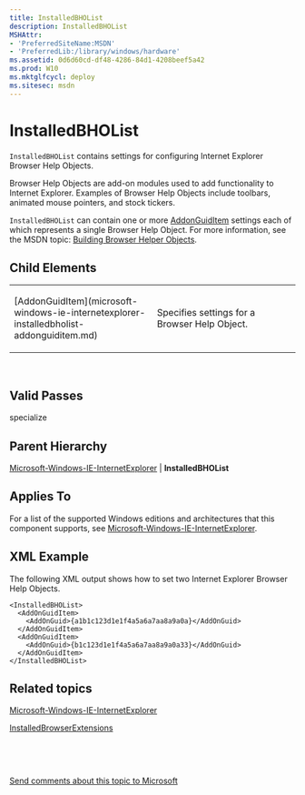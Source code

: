 ```yaml
---
title: InstalledBHOList
description: InstalledBHOList
MSHAttr:
- 'PreferredSiteName:MSDN'
- 'PreferredLib:/library/windows/hardware'
ms.assetid: 0d6d60cd-df48-4286-84d1-4208beef5a42
ms.prod: W10
ms.mktglfcycl: deploy
ms.sitesec: msdn
---
```


# InstalledBHOList


`InstalledBHOList` contains settings for configuring Internet Explorer Browser Help Objects.

Browser Help Objects are add-on modules used to add functionality to Internet Explorer. Examples of Browser Help Objects include toolbars, animated mouse pointers, and stock tickers.

`InstalledBHOList` can contain one or more [AddonGuidItem](microsoft-windows-ie-internetexplorer-installedbholist-addonguiditem.md) settings each of which represents a single Browser Help Object. For more information, see the MSDN topic: [Building Browser Helper Objects](http://go.microsoft.com/fwlink/?LinkId=136975).

## Child Elements


<table>
<colgroup>
<col width="50%" />
<col width="50%" />
</colgroup>
<tbody>
<tr class="odd">
<td><p>[AddonGuidItem](microsoft-windows-ie-internetexplorer-installedbholist-addonguiditem.md)</p></td>
<td><p>Specifies settings for a Browser Help Object.</p></td>
</tr>
</tbody>
</table>

 

## Valid Passes


specialize

## Parent Hierarchy


[Microsoft-Windows-IE-InternetExplorer](microsoft-windows-ie-internetexplorer.md) | **InstalledBHOList**

## Applies To


For a list of the supported Windows editions and architectures that this component supports, see [Microsoft-Windows-IE-InternetExplorer](microsoft-windows-ie-internetexplorer.md).

## XML Example


The following XML output shows how to set two Internet Explorer Browser Help Objects.

``` syntax
<InstalledBHOList>
  <AddOnGuidItem>
    <AddOnGuid>{a1b1c123d1e1f4a5a6a7aa8a9a0a}</AddOnGuid>
  </AddOnGuidItem>
  <AddOnGuidItem>
    <AddOnGuid>{b1c123d1e1f4a5a6a7aa8a9a0a33}</AddOnGuid>
  </AddOnGuidItem>
</InstalledBHOList>
```

## Related topics


[Microsoft-Windows-IE-InternetExplorer](microsoft-windows-ie-internetexplorer.md)

[InstalledBrowserExtensions](microsoft-windows-ie-internetexplorer-installedbrowserextensions.md)

 

 

[Send comments about this topic to Microsoft](mailto:wsddocfb@microsoft.com?subject=Documentation%20feedback%20%5Bp_unattend\p_unattend%5D:%20InstalledBHOList%20%20RELEASE:%20%2810/3/2016%29&body=%0A%0APRIVACY%20STATEMENT%0A%0AWe%20use%20your%20feedback%20to%20improve%20the%20documentation.%20We%20don't%20use%20your%20email%20address%20for%20any%20other%20purpose,%20and%20we'll%20remove%20your%20email%20address%20from%20our%20system%20after%20the%20issue%20that%20you're%20reporting%20is%20fixed.%20While%20we're%20working%20to%20fix%20this%20issue,%20we%20might%20send%20you%20an%20email%20message%20to%20ask%20for%20more%20info.%20Later,%20we%20might%20also%20send%20you%20an%20email%20message%20to%20let%20you%20know%20that%20we've%20addressed%20your%20feedback.%0A%0AFor%20more%20info%20about%20Microsoft's%20privacy%20policy,%20see%20http://privacy.microsoft.com/default.aspx. "Send comments about this topic to Microsoft")





